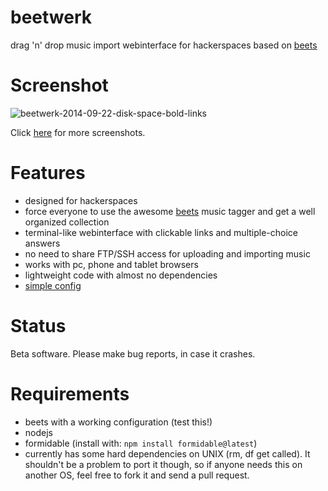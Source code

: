 beetwerk
========
drag 'n' drop music import webinterface for hackerspaces based on [beets](https://github.com/sampsyo/beets)


Screenshot
=======
![beetwerk-2014-09-22-disk-space-bold-links](https://cloud.githubusercontent.com/assets/7833187/4350235/3ed5613e-41de-11e4-92c8-0145e2926996.png)

Click [here](https://github.com/Bytewerk/beetwerk/issues/1) for more screenshots.


Features
========
* designed for hackerspaces
* force everyone to use the awesome [beets](https://github.com/sampsyo/beets) music tagger and get a well organized collection
* terminal-like webinterface with clickable links and multiple-choice answers
* no need to share FTP/SSH access for uploading and importing music
* works with pc, phone and tablet browsers
* lightweight code with almost no dependencies
* [simple config](https://github.com/Bytewerk/beetwerk/blob/master/config.sample.js)



Status
========
Beta software. Please make bug reports, in case it crashes.


Requirements
========
* beets with a working configuration (test this!)
* nodejs
* formidable (install with: ```npm install formidable@latest```)
* currently has some hard dependencies on UNIX (rm, df get called). It shouldn't be a problem to port it though, so if anyone needs this on another OS, feel free to fork it and send a pull request.
